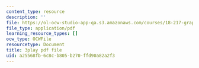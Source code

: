 ```yaml
---
content_type: resource
description: ''
file: https://ol-ocw-studio-app-qa.s3.amazonaws.com/courses/18-217-graph-theory-and-additive-combinatorics-fall-2019/a25568fb6c8cb805b270ffd90a82a2f3_hDwkKrWqdZE.pdf
file_type: application/pdf
learning_resource_types: []
ocw_type: OCWFile
resourcetype: Document
title: 3play pdf file
uid: a25568fb-6c8c-b805-b270-ffd90a82a2f3
---
```

